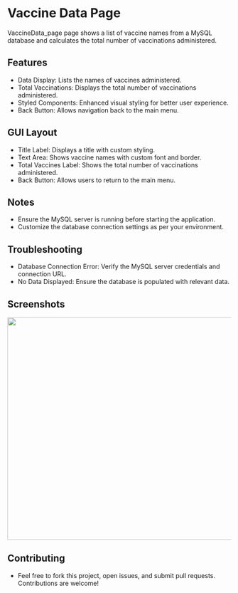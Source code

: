 
# Vaccine Data Page
VaccineData_page page shows a list of vaccine names from a MySQL database and calculates the total number of vaccinations administered.
## Features
- Data Display: Lists the names of vaccines administered.
- Total Vaccinations: Displays the total number of vaccinations administered.
- Styled Components: Enhanced visual styling for better user experience.
- Back Button: Allows navigation back to the main menu.
## GUI Layout
- Title Label: Displays a title with custom styling.
- Text Area: Shows vaccine names with custom font and border.
- Total Vaccines Label: Shows the total number of vaccinations administered.
- Back Button: Allows users to return to the main menu.
## Notes
- Ensure the MySQL server is running before starting the application.
- Customize the database connection settings as per your environment.
## Troubleshooting
- Database Connection Error: Verify the MySQL server credentials and connection URL.
- No Data Displayed: Ensure the database is populated with relevant data.

## Screenshots
<img src="https://github.com/java-developer-payal/Vaccination-Management-System-GUI-/assets/144053983/cd5f65a3-b2c3-4917-a28f-3fce3545beff" width="700" height="500" />

## Contributing
- Feel free to fork this project, open issues, and submit pull requests. Contributions are welcome!


